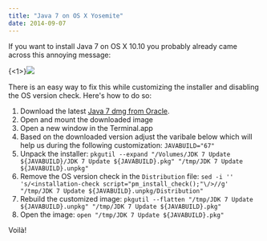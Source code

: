 ```yaml
---
title: "Java 7 on OS X Yosemite"
date: 2014-09-07
---
```

If you want to install Java 7 on OS X 10.10 you probably already came across this annoying message:

{<1>}![](/content/images/2014/Sep/Bildschirmfoto_2014_09_07_um_18_50_31.png)

There is an easy way to fix this while customizing the installer and disabling the OS version check. Here's how to do so:

1. Download the latest [Java 7 dmg from Oracle](http://www.oracle.com/technetwork/java/javase/downloads/index.html).
2. Open and mount the downloaded image
3. Open a new window in the Terminal.app
4. Based on the downloaded version adjust the varibale below which will help us during the following customization:
  `JAVABUILD="67"`
5. Unpack the installer:
  `pkgutil --expand "/Volumes/JDK 7 Update ${JAVABUILD}/JDK 7 Update ${JAVABUILD}.pkg" "/tmp/JDK 7 Update ${JAVABUILD}.unpkg"`
6. Remove the OS version check in the `Distribution` file:
  `sed -i '' 's/<installation-check script="pm_install_check();"\/>//g' "/tmp/JDK 7 Update ${JAVABUILD}.unpkg/Distribution"`
7. Rebuild the customized image:
  `pkgutil --flatten "/tmp/JDK 7 Update ${JAVABUILD}.unpkg" "/tmp/JDK 7 Update ${JAVABUILD}.pkg"`
8. Open the image:
  `open "/tmp/JDK 7 Update ${JAVABUILD}.pkg"`

Voilà!
